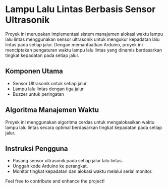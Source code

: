 # Lampu Lalu Lintas Berbasis Sensor Ultrasonik

Proyek ini merupakan implementasi sistem manajemen alokasi waktu lampu lalu lintas menggunakan sensor ultrasonik untuk mengukur kepadatan lalu lintas pada setiap jalur. Dengan memanfaatkan Arduino, proyek ini menciptakan pengaturan waktu lampu lalu lintas yang dinamis berdasarkan tingkat kepadatan pada setiap jalur.

## Komponen Utama
- Sensor Ultrasonik untuk setiap jalur
- Lampu lalu lintas dengan tiga jalur
- Buzzer untuk peringatan

## Algoritma Manajemen Waktu
Proyek ini menggunakan algoritma cerdas untuk mengalokasikan waktu lampu lalu lintas secara optimal berdasarkan tingkat kepadatan pada setiap jalur.

## Instruksi Pengguna
- Pasang sensor ultrasonik pada setiap jalur lalu lintas.
- Unggah kode Arduino ke perangkat.
- Monitor tingkat kepadatan dan alokasi waktu melalui serial monitor.

Feel free to contribute and enhance the project!
